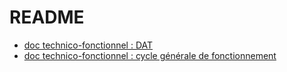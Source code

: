 # README

 - [doc technico-fonctionnel : DAT](./doc/DAT.md)
 - [doc technico-fonctionnel : cycle générale de fonctionnement](./doc/sequence_general.md)